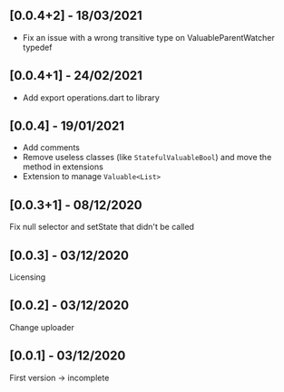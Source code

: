 ## [0.0.4+2] - 18/03/2021
-   Fix an issue with a wrong transitive type on ValuableParentWatcher typedef
## [0.0.4+1] - 24/02/2021
-   Add export operations.dart to library
## [0.0.4] - 19/01/2021
-   Add comments
-   Remove useless classes (like ``StatefulValuableBool``) and move the method in extensions
-   Extension to manage ``Valuable<List>`` 
## [0.0.3+1] - 08/12/2020
Fix null selector and setState that didn't be called
## [0.0.3] - 03/12/2020
Licensing
## [0.0.2] - 03/12/2020
Change uploader
## [0.0.1] - 03/12/2020
First version -> incomplete
